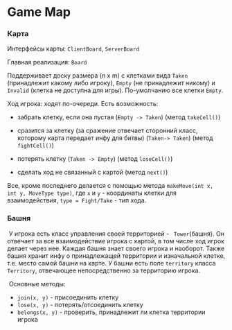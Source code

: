# Game Map

### Карта

Интерфейсы карты: `ClientBoard`, `ServerBoard`

Главная реализация: `Board`

Поддерживает доску размера (n x m) с клетками вида `Taken` (принадлежит какому либо игроку), `Empty` (не принадлежит никому) и `Invalid` (клетка не доступна для игры). По-умолчанию все клетки `Empty`.

Ход игрока:  ходят по-очереди. Есть возможность:

- забрать клетку, если она пустая (`Empty -> Taken`) (метод `takeCell()`)

- сразится за клетку (за сражение отвечает сторонний класс, которому карта передает инфу для битвы) (`Taken-> Taken`) (метод  `fightCell()`)
- потерять клетку  (`Taken -> Empty`) (метод  `loseCell()`)

- сделать ход не связанный с картой (метод  `next()`)

Все, кроме последнего делается с помощью метода `makeMove(int x, int y, MoveType type)`, где `x` и `y` - координаты клетки для взаимодействия,  `type = Fight/Take` - тип хода.

### Башня

​	У игрока есть класс  управления своей территорией - ` Tower`(башня). Он отвечает за все взаимодействие игрока с картой, в том числе ход игрок делает через нее. Каждая башня знает своего игрока и наоборот. Также башня хранит инфу о принадлежащей территории и изначальной клетке, т.е. место самой башни на карте. У башни есть поле `territory` класса `Territory`, отвечающее непосредственно за территорию игрока.

​	Основные методы:

- `join(x, y)` - присоединить клетку
- `lose(x, y)` - потерять/отсоединить клетку
- `belongs(x, y)` - проверить, принадлежит ли клетка территории игрока